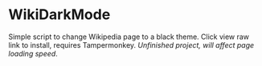 # WikiDarkMode
Simple script to change Wikipedia page to a black theme.
Click view raw link to install, requires Tampermonkey.
_Unfinished project, will affect page loading speed_.
